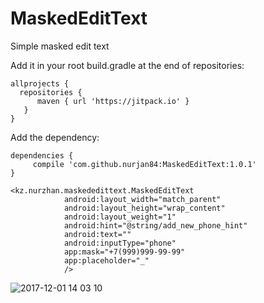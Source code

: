 # MaskedEditText

Simple masked edit text

Add it in your root build.gradle at the end of repositories:

```
allprojects {
  repositories {
      maven { url 'https://jitpack.io' }
   }
}
```

Add the dependency:

```
dependencies {
     compile 'com.github.nurjan84:MaskedEditText:1.0.1'
}
```

```
<kz.nurzhan.maskededittext.MaskedEditText
            android:layout_width="match_parent"
            android:layout_height="wrap_content"
            android:layout_weight="1"
            android:hint="@string/add_new_phone_hint"
            android:text=""
            android:inputType="phone"
            app:mask="+7(999)999-99-99"
            app:placeholder="_"
            />
```

![2017-12-01 14 03 10](https://user-images.githubusercontent.com/6967566/33473370-67985248-d6a0-11e7-8451-5435d17582f3.png)


